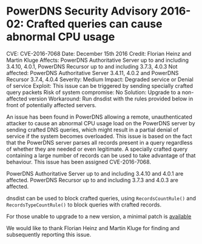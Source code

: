 # PowerDNS Security Advisory 2016-02: Crafted queries can cause abnormal CPU usage

CVE: CVE-2016-7068
Date: December 15th 2016
Credit: Florian Heinz and Martin Kluge
Affects: PowerDNS Authoritative Server up to and including 3.4.10, 4.0.1, PowerDNS Recursor up to and including 3.7.3, 4.0.3
Not affected: PowerDNS Authoritative Server 3.4.11, 4.0.2 and PowerDNS Recursor 3.7.4, 4.0.4
Severity: Medium
Impact: Degraded service or Denial of service
Exploit: This issue can be triggered by sending specially crafted query packets
Risk of system compromise: No
Solution: Upgrade to a non-affected version
Workaround: Run dnsdist with the rules provided below in front of potentially affected servers.

An issue has been found in PowerDNS allowing a remote, unauthenticated attacker to cause an abnormal CPU usage load on the PowerDNS server by sending crafted DNS queries, which might result in a partial denial of service if the system becomes overloaded. This issue is based on the fact that the PowerDNS server parses all records present in a query regardless of whether they are needed or even legitimate. A specially crafted query containing a large number of records can be used to take advantage of that behaviour. This issue has been assigned CVE-2016-7068.

PowerDNS Authoritative Server up to and including 3.4.10 and 4.0.1 are affected. PowerDNS Recursor up to and including 3.7.3 and 4.0.3 are affected.

dnsdist can be used to block crafted queries, using `RecordsCountRule()` and `RecordsTypeCountRule()` to block queries with crafted records.

For those unable to upgrade to a new version, a minimal patch is [available](https://downloads.powerdns.com/patches/2016-02)

We would like to thank Florian Heinz and Martin Kluge for finding and subsequently reporting this issue.
